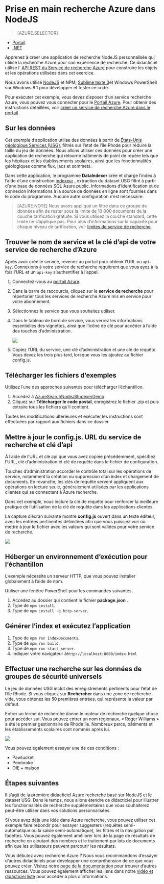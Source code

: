 <properties
    pageTitle="Prise en main recherche Azure dans NodeJS | Microsoft Azure | Service de recherche cloud hébergé"
    description="Passez en revue la création d’une application de recherche sur un service de recherche cloud hébergé sur Azure à l’aide de NodeJS en tant que votre langage de programmation."
    services="search"
    documentationCenter=""
    authors="EvanBoyle"
    manager="pablocas"
    editor="v-lincan"/>

<tags
    ms.service="search"
    ms.devlang="na"
    ms.workload="search"
    ms.topic="hero-article"
    ms.tgt_pltfrm="na"
    ms.date="07/14/2016"
    ms.author="evboyle"/>

# <a name="get-started-with-azure-search-in-nodejs"></a>Prise en main recherche Azure dans NodeJS
> [AZURE.SELECTOR]
- [Portail](search-get-started-portal.md)
- [.NET](search-howto-dotnet-sdk.md)

Apprenez à créer une application de recherche NodeJS personnalisée qui utilise la recherche Azure pour son expérience de recherche. Ce didacticiel utilise l' [API REST du Service de recherche Azure](https://msdn.microsoft.com/library/dn798935.aspx) pour construire les objets et les opérations utilisées dans cet exercice.

Nous avons utilisé [NodeJS](https://nodejs.org) et NPM, [Sublime texte 3](http://www.sublimetext.com/3)et Windows PowerShell sur Windows 8.1 pour développer et tester ce code.

Pour exécuter cet exemple, vous devez disposer d’un service recherche Azure, vous pouvez vous connecter pour le [Portail Azure](https://portal.azure.com). Pour obtenir des instructions détaillées, voir [créer un service de recherche Azure dans le portail](search-create-service-portal.md) .

## <a name="about-the-data"></a>Sur les données

Cet exemple d’application utilise des données à partir de [États-Unis géologique Services (USG)](http://geonames.usgs.gov/domestic/download_data.htm), filtrés sur l’état de l’île Rhode pour réduire la taille du jeu de données. Nous allons utiliser ces données pour créer une application de recherche qui retourne bâtiments de point de repère tels que les hôpitaux et les établissements scolaires, ainsi que les fonctionnalités géologiques comme flux, lacs et sommets.

Dans cette application, le programme **DataIndexer** crée et charge l’index à l’aide d’une construction [indexeur](https://msdn.microsoft.com/library/azure/dn798918.aspx) , extraction du dataset USG filtré à partir d’une base de données SQL Azure public. Informations d’identification et de connexion informations à la source de données en ligne sont fournies dans le code du programme. Aucune autre configuration n’est nécessaire.

> [AZURE.NOTE] Nous avons appliqué un filtre dans ce groupe de données afin de rester sous la limite de 10 000 documents de la couche tarification gratuite. Si vous utilisez la couche standard, cette limite ne s’applique pas. Pour plus d’informations sur la capacité pour chaque niveau de tarification, voir [limites de service de recherche](search-limits-quotas-capacity.md).


<a id="sub-2"></a>
## <a name="find-the-service-name-and-api-key-of-your-azure-search-service"></a>Trouver le nom de service et la clé d’api de votre service de recherche d’Azure

Après avoir créé le service, revenez au portail pour obtenir l’URL ou `api-key`. Connexions à votre service de recherche requièrent que vous ayez à la fois l’URL et un `api-key` s’authentifier à l’appel.

1. Connectez-vous au [portail Azure](https://portal.azure.com).
2. Dans la barre de raccourcis, cliquez sur le **service de recherche** pour répertorier tous les services de recherche Azure mis en service pour votre abonnement.
3. Sélectionnez le service que vous souhaitez utiliser.
4. Dans le tableau de bord de service, vous verrez les informations essentielles des vignettes, ainsi que l’icône de clé pour accéder à l’aide des touches d’administration.

    ![][3]

5. Copiez l’URL du service, une clé d’administration et une clé de requête. Vous devez les trois plus tard, lorsque vous les ajoutez au fichier config.js.

## <a name="download-the-sample-files"></a>Télécharger les fichiers d’exemples

Utilisez l’une des approches suivantes pour télécharger l’échantillon.

1. Accédez à [AzureSearchNodeJSIndexerDemo](https://github.com/AzureSearch/AzureSearchNodeJSIndexerDemo).
2. Cliquez sur **Télécharger le code postal**, enregistrez le fichier .zip et puis extraire tous les fichiers qu’il contient.

Toutes les modifications ultérieures et exécuter les instructions sont effectuées par rapport aux fichiers dans ce dossier.


## <a name="update-the-configjs-with-your-search-service-url-and-api-key"></a>Mettre à jour le config.js. URL du service de recherche et clé d’api

À l’aide de l’URL et clé api que vous avez copiée précédemment, spécifiez l’URL, clé d’administration et clé de requête dans le fichier de configuration.

Touches d’administration accorder le contrôle total sur les opérations de service, notamment la création ou suppression d’un index et chargement de documents. En revanche, les clés de requête servent appliquent aux opérations en lecture seule, généralement utilisées par les applications clientes qui se connectent à Azure recherche.

Dans cet exemple, nous inclure la clé de requête pour renforcer la meilleure pratique de l’utilisation de la clé de requête dans les applications clientes.

La capture d’écran suivante montre **config.js** ouvert dans un texte éditeur, avec les entrées pertinentes délimitées afin que vous puissiez voir où mettre à jour le fichier avec les valeurs qui sont valides pour votre service de recherche.

![][5]


## <a name="host-a-runtime-environment-for-the-sample"></a>Héberger un environnement d’exécution pour l’échantillon

L’exemple nécessite un serveur HTTP, que vous pouvez installer globalement à l’aide de npm.

Utiliser une fenêtre PowerShell pour les commandes suivantes.

1. Accédez au dossier qui contient le fichier **package.json** .
2. Type de `npm install`.
2. Type de `npm install -g http-server`.

## <a name="build-the-index-and-run-the-application"></a>Générer l’index et exécutez l’application

1. Type de `npm run indexDocuments`.
2. Type de `npm run build`.
3. Type de `npm run start_server`.
4. Indiquer votre navigateur à`http://localhost:8080/index.html`

## <a name="search-on-usgs-data"></a>Effectuer une recherche sur les données de groupes de sécurité universels

Le jeu de données USG inclut des enregistrements pertinents pour l’état de l’île Rhode. Si vous cliquez sur **Rechercher** dans une zone de recherche vide, vous obtenez les 50 premières entrées, qui représente la valeur par défaut.

Entrer un terme de recherche donne le moteur de recherche quelque chose pour accéder sur. Vous pouvez entrer un nom régionaux. « Roger Williams » a été le premier gestionnaire de Rhode île. Nombreux parcs, bâtiments et les établissements scolaires sont nommés après lui.

![][9]

Vous pouvez également essayer une de ces conditions :

- Pawtucket
- Pembroke
- OIE + maison


## <a name="next-steps"></a>Étapes suivantes

Il s’agit de la première didacticiel Azure recherche basé sur NodeJS et le dataset USG. Dans le temps, nous allons étendre ce didacticiel pour illustrer les fonctionnalités de recherche supplémentaires que vous souhaiterez peut-être utiliser dans vos solutions personnalisées.

Si vous avez déjà une idée dans Azure recherche, vous pouvez utiliser cet exemple faire rebondir pour essayer suggesters (requêtes semi-automatique ou la saisie semi-automatique), les filtres et la navigation par facettes. Vous pouvez également améliorer lors de la page de résultats de recherche en ajoutant des nombres et le traitement par lots de documents afin que les utilisateurs peuvent parcourir les résultats.

Vous débutez avec recherche Azure ? Nous vous recommandons d’essayer d’autres didacticiels pour développer une compréhension de ce que vous pouvez créer. Visitez notre [page de la documentation](https://azure.microsoft.com/documentation/services/search/) pour trouver d’autres ressources. Vous pouvez également afficher les liens dans notre [vidéo et didacticiel liste](search-video-demo-tutorial-list.md) pour accéder à plus d’informations.

<!--Image references-->
[1]: ./media/search-get-started-nodejs/create-search-portal-1.PNG
[2]: ./media/search-get-started-nodejs/create-search-portal-2.PNG
[3]: ./media/search-get-started-nodejs/create-search-portal-3.PNG
[5]: ./media/search-get-started-nodejs/AzSearch-NodeJS-configjs.png
[9]: ./media/search-get-started-nodejs/rogerwilliamsschool.png
